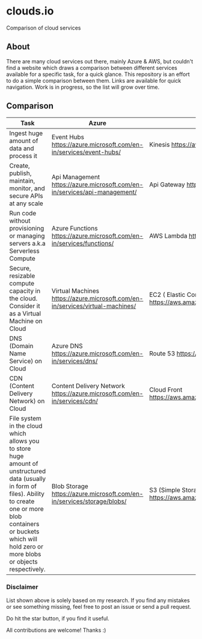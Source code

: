 # clouds.io

Comparison of cloud services

## About

There are many cloud services out there, mainly Azure & AWS, but couldn't find a website which draws a comparison between different services available for a specific task, for a quick glance. This repository is an effort to do a simple comparison between them. Links are available for quick navigation. Work is in progress, so the list will grow over time.

## Comparison

| Task                                                                                                                                                                                                                             | Azure                                                                           | AWS                                                            |
|----------------------------------------------------------------------------------------------------------------------------------------------------------------------------------------------------------------------------------|---------------------------------------------------------------------------------|----------------------------------------------------------------|
| Ingest huge amount of data and process it                                                                                                                                                                                        | Event Hubs https://azure.microsoft.com/en-in/services/event-hubs/               | Kinesis  https://aws.amazon.com/kinesis/streams/               |
| Create, publish, maintain, monitor, and secure APIs at any scale                                                                                                                                                                 | Api Management   https://azure.microsoft.com/en-in/services/api-management/     | Api Gateway   https://aws.amazon.com/api-gateway/              |
| Run code without provisioning or managing servers a.k.a Serverless Compute                                                                                                                                                       | Azure Functions  https://azure.microsoft.com/en-in/services/functions/          | AWS Lambda   https://aws.amazon.com/lambda/                    |
| Secure, resizable compute capacity in the cloud. Consider it as a Virtual Machine on Cloud                                                                                                                                       | Virtual Machines   https://azure.microsoft.com/en-in/services/virtual-machines/ | EC2 ( Elastic Compute Cloud)   https://aws.amazon.com/ec2/     |
| DNS (Domain Name Service) on Cloud                                                                                                                                                                                               | Azure DNS  https://azure.microsoft.com/en-in/services/dns/                      | Route 53   https://aws.amazon.com/route53/                     |
| CDN (Content Delivery Network) on Cloud                                                                                                                                                                                                | Content Delivery Network   https://azure.microsoft.com/en-in/services/cdn/      | Cloud Front   https://aws.amazon.com/documentation/cloudfront/ |
| File system in the cloud which allows you to store huge amount of unstructured data (usually in form of files). Ability to create one or more blob containers or buckets which will hold zero or more blobs or objects respectively. | Blob Storage   https://azure.microsoft.com/en-in/services/storage/blobs/        | S3 (Simple Storage Service)   https://aws.amazon.com/s3/       |


### Disclaimer
List shown above is solely based on my research. If you find any mistakes or see something missing, feel free to post an issue or send a pull request. 

Do hit the star button, if you find it useful.

All contributions are welcome! Thanks :)
